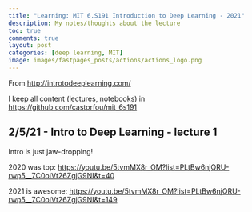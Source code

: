 ```yaml
---
title: "Learning: MIT 6.S191 Introduction to Deep Learning - 2021"
description: My notes/thoughts about the lecture
toc: true
comments: true
layout: post
categories: [deep learning, MIT]
image: images/fastpages_posts/actions/actions_logo.png
---
```




From http://introtodeeplearning.com/

I keep all content (lectures, notebooks) in https://github.com/castorfou/mit_6s191



## 2/5/21 - Intro to Deep Learning - lecture 1

Intro is just jaw-dropping!

2020 was top: https://youtu.be/5tvmMX8r_OM?list=PLtBw6njQRU-rwp5__7C0oIVt26ZgjG9NI&t=40

2021 is awesome: https://youtu.be/5tvmMX8r_OM?list=PLtBw6njQRU-rwp5__7C0oIVt26ZgjG9NI&t=149









